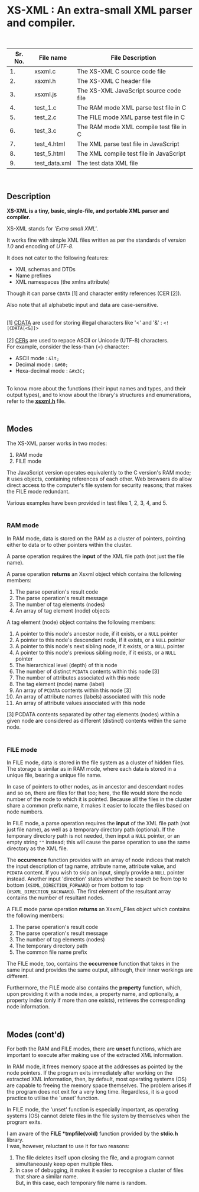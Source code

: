 # XS-XML : An extra-small XML parser and compiler.

<br>

| Sr. No. | File name | File Description |
| --- | --- | --- |
| 1. | xsxml.c | The XS-XML C source code file |
| 2. | xsxml.h | The XS-XML C header  file     |
| 3. | xsxml.js | The XS-XML JavaScript source code file |
| 4. | test_1.c | The RAM  mode XML parse test file in C |
| 5. | test_2.c | The FILE mode XML parse test file in C |
| 6. | test_3.c | The RAM mode XML compile test file in C |
| 7. | test_4.html | The XML parse test file in JavaScript |
| 8. | test_5.html | The XML compile test file in JavaScript |
| 9. | test_data.xml | The test data XML  file |
<br>


## Description
**XS-XML is a tiny, basic, single-file, and portable XML parser and compiler.**


XS-XML stands for *'Extra small XML'*.

It works fine with simple XML files written as per 
the standards of *version 1.0* and encoding of *UTF-8*.

It does not cater to the following features:
* XML schemas and DTDs
* Name prefixes
* XML namespaces (the xmlns attribute) 

Though it can parse `CDATA` [1] and character entity references (CER [2]).

Also note that all alphabetic input and data are case-sensitive.


<br>[1] [CDATA](https://en.wikipedia.org/wiki/CDATA) are used for storing illegal characters like '<' and '&' : `<![CDATA[<&]]>`<br><br>
[2] [CERs](https://en.wikipedia.org/wiki/List_of_XML_and_HTML_character_entity_references) are used to repace ASCII or Unicode (UTF-8) characters.<br>
For example, consider the less-than (<) character:<br>
- ASCII mode        :  `&lt;`
- Decimal mode      :  `&#60;`
- Hexa-decimal mode :  `&#x3C;`


<br>To know more about the functions (their input names and types, and their output types), 
and to know about the library's structures and enumerations, refer to the 
[**xsxml.h**](https://github.com/melwyncarlo/XS-XML/blob/main/src/xsxml.h) file.


## <br>Modes
The XS-XML parser works in two modes:
1. RAM  mode
2. FILE mode


The JavaScript version operates equivalently to the C version's RAM mode; it uses objects, containing references of each other.
Web browsers do allow direct access to the computer's file system for security reasons; that makes the FILE mode redundant.

Various examples have been provided in test files 1, 2, 3, 4, and 5.


### <br>RAM mode

In RAM mode, data is stored on the RAM as a cluster of pointers, 
pointing either to data or to other pointers within the cluster.

A parse operation requires the **input** of the XML file path (not just the file name).

A parse operation **returns** an Xsxml object which contains the following members:
1. The parse operation's result code
2. The parse operation's result message
3. The number of tag elements (nodes)
4. An array of tag element (node) objects

A tag element (node) object contains the following members:
1. A pointer to this node's ancestor node,         if it exists, or a `NULL` pointer
2. A pointer to this node's descendant node,       if it exists, or a `NULL` pointer
3. A pointer to this node's next sibling node,     if it exists, or a `NULL` pointer
4. A pointer to this node's previous sibling node, if it exists, or a `NULL` pointer
5. The hierarchical level (depth) of this node
6. The number of distinct `PCDATA` contents within this node [3]
7. The number of attributes associated with this node
8.  The tag element (node) name (label)
9.  An array of `PCDATA` contents within this node [3]
10. An array of attribute names (labels) associated with this node
11. An array of attribute values associated with this node


[3] PCDATA contents separated by other tag elements (nodes) within a given node
    are considered as different (distinct) contents within the same node.


### <br>FILE mode

In FILE mode, data is stored in the file system as a cluster of hidden files.
The storage is similar as in RAM mode, where each data is stored in a unique 
file, bearing a unique file name. 

In case of pointers to other nodes, as in ancestor and descendant nodes and so on, 
there are files for that too; here, the file would store the node number of the 
node to which it is pointed. Because all the files in the cluster share a common 
prefix name, it makes it easier to locate the files based on node numbers.

In FILE mode, a parse operation requires the **input** of the XML file path 
(not just file name), as well as a temporary directory path (optional).
If the temporary directory path is not needed, then input a `NULL` pointer, 
or an empty string `""` instead; this will cause the parse operation to use 
the same directory as the XML file.

The **occurrence** function provides with an array of node indices that match 
the input description of tag name, attribute name, attribute value, and 
`PCDATA` content. If you wish to skip an input, simply provide a `NULL` pointer instead.
Another input 'direction' states whether the search be from top to bottom 
(`XSXML_DIRECTION_FORWARD`) or from bottom to top (`XSXML_DIRECTION_BACKWARD`).
The first element of the resultant array contains the number of resultant nodes.

A FILE mode parse operation **returns** an Xsxml_Files object 
which contains the following members:
1. The parse operation's result code
2. The parse operation's result message
3. The number of tag elements (nodes)
4. The temporary directory path
5. The common file name prefix

The FILE mode, too, contains the **occurrence** function that takes in the 
same input and provides the same output, although, their inner workings are 
different.

Furthermore, the FILE mode also contains the **property** function, which, 
upon providing it with a node index, a property name, and optionally, 
a property index (only if more than one exists), retrieves the corresponding 
node information.


## <br>Modes (cont'd)

For both the RAM and FILE modes, there are **unset** functions, 
which are important to execute after making use of the extracted XML information.

In RAM mode, it frees memory space at the addresses as pointed by the node pointers.
If the program exits immediately after working on the extracted XML information, 
then, by default, most operating systems (OS) are capable to freeing the memory 
space themselves. The problem arises if the program does not exit for a very long time.
Regardless, it is a good practice to utilise the 'unset' function.

In FILE mode, the 'unset' function is especially important, as operating systems (OS)
cannot delete files in the file system by themselves when the program exits.


I am aware of the **FILE \*tmpfile(void)** function provided by the **stdio.h** library.<br>
I was, however, reluctant to use it for two reasons:

1. The file deletes itself upon closing the file, and a program cannot simultaneously 
   keep open multiple files.
2. In case of debugging, it makes it easier to recognise a cluster of files that 
   share a similar name.<br>But, in this case, each temporary file name is random.
